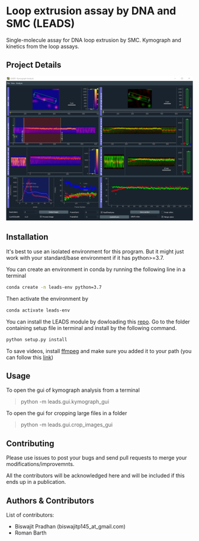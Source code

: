# Loop extrusion assay by DNA and SMC (LEADS)

Single-molecule assay for DNA loop extrusion by SMC. Kymograph and kinetics from the loop assays.

## Project Details

![image](resources/kymograph_gui.png)


## Installation

It's best to use an isolated environment for this program. But it might just work with your standard/base environment if it has python>=3.7.

You can create an environment in conda by running the following line in a terminal

```sh
conda create -n leads-env python=3.7
```

Then activate the environment by

```sh
conda activate leads-env
```

You can install the LEADS module by dowloading this [repo](https://github.com/biswajitSM/LEADS/archive/master.zip). Go to the folder containing setup file in terminal and install by the following command.

```sh
python setup.py install
```

To save videos, install [ffmpeg](https://ffmpeg.org/download.html) and make sure you added it to your path (you can follow this [link](https://www.wikihow.com/Install-FFmpeg-on-Windows))

## Usage

To open the gui of kymograph analysis from a terminal
> python -m leads.gui.kymograph_gui

To open the gui for cropping large files in a folder
> python -m leads.gui.crop_images_gui

## Contributing

Please use issues to post your bugs and send pull requests to merge your modifications/improvemnts.

All the contributors will be acknowledged here and will be included if this ends up in a publication.

## Authors & Contributors

List of contributors:

- Biswajit Pradhan (biswajitp145_at_gmail.com)
- Roman Barth
